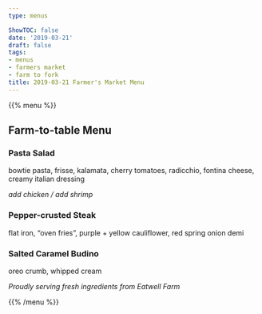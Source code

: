 ```yaml
---
type: menus

ShowTOC: false
date: '2019-03-21'
draft: false
tags:
- menus
- farmers market
- farm to fork
title: 2019-03-21 Farmer's Market Menu
---
```


{{% menu %}}

## Farm\-to\-table Menu

### Pasta Salad

bowtie pasta, frisse, kalamata, cherry tomatoes,
radicchio, fontina cheese, creamy italian dressing

*add chicken / add shrimp*

### Pepper\-crusted Steak

flat iron, “oven fries”, purple \+ yellow cauliflower,
red spring onion demi

### Salted Caramel Budino

oreo crumb, whipped cream


*Proudly serving fresh ingredients from Eatwell Farm*

{{% /menu %}}

